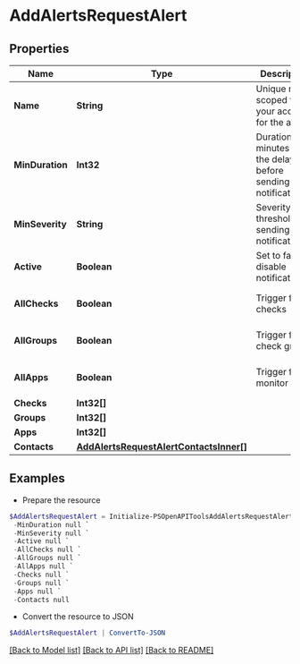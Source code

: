 # AddAlertsRequestAlert
## Properties

Name | Type | Description | Notes
------------ | ------------- | ------------- | -------------
**Name** | **String** | Unique name scoped to your account for the alert | 
**MinDuration** | **Int32** | Duration in minutes of the delay before sending notification(s) | [optional] [default to 0]
**MinSeverity** | **String** | Severity level threshold for sending notifications. | [optional] [default to "critical"]
**Active** | **Boolean** | Set to false to disable notifications | [optional] [default to $true]
**AllChecks** | **Boolean** | Trigger for all checks | [optional] [default to $false]
**AllGroups** | **Boolean** | Trigger for all check groups | [optional] [default to $false]
**AllApps** | **Boolean** | Trigger for all monitor apps | [optional] [default to $false]
**Checks** | **Int32[]** |  | [optional] 
**Groups** | **Int32[]** |  | [optional] 
**Apps** | **Int32[]** |  | [optional] 
**Contacts** | [**AddAlertsRequestAlertContactsInner[]**](AddAlertsRequestAlertContactsInner.md) |  | [optional] 

## Examples

- Prepare the resource
```powershell
$AddAlertsRequestAlert = Initialize-PSOpenAPIToolsAddAlertsRequestAlert  -Name My Alert `
 -MinDuration null `
 -MinSeverity null `
 -Active null `
 -AllChecks null `
 -AllGroups null `
 -AllApps null `
 -Checks null `
 -Groups null `
 -Apps null `
 -Contacts null
```

- Convert the resource to JSON
```powershell
$AddAlertsRequestAlert | ConvertTo-JSON
```

[[Back to Model list]](../README.md#documentation-for-models) [[Back to API list]](../README.md#documentation-for-api-endpoints) [[Back to README]](../README.md)

